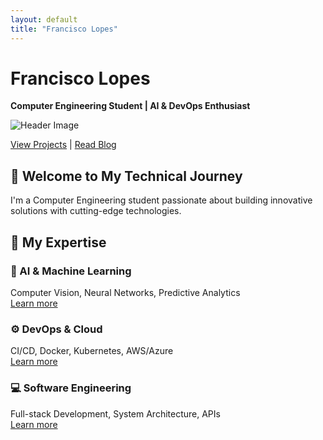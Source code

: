```yaml
---
layout: default
title: "Francisco Lopes"
---
```


# Francisco Lopes
**Computer Engineering Student | AI & DevOps Enthusiast**

![Header Image](/assets/images/header-bg.png)

[View Projects](/projects/) | [Read Blog](/posts/)

## 🚀 Welcome to My Technical Journey

I'm a Computer Engineering student passionate about building innovative solutions with cutting-edge technologies.

## 🔧 My Expertise

### 🤖 AI & Machine Learning
Computer Vision, Neural Networks, Predictive Analytics  
[Learn more](/projects/)

### ⚙️ DevOps & Cloud  
CI/CD, Docker, Kubernetes, AWS/Azure  
[Learn more](/projects/)

### 💻 Software Engineering
Full-stack Development, System Architecture, APIs  
[Learn more](/projects/)


